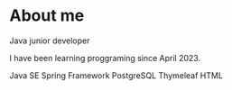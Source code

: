 # About me

Java junior developer

I have been learning proggraming since April 2023.

Java SE
Spring Framework
PostgreSQL
Thymeleaf
HTML
